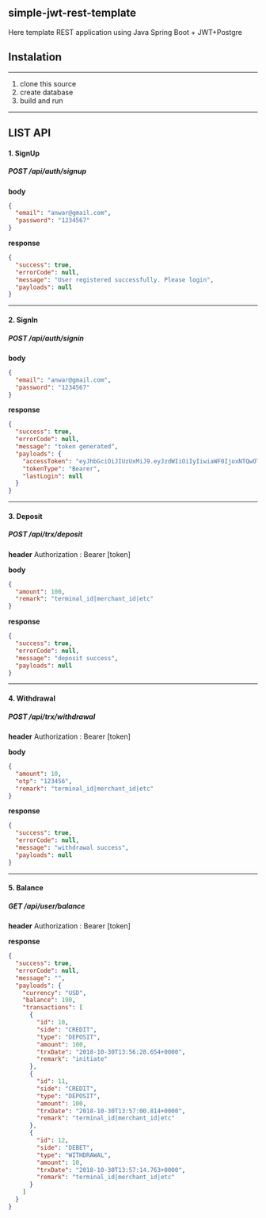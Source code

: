 ## simple-jwt-rest-template

Here template REST application using Java Spring Boot + JWT+Postgre

## Instalation

---

1. clone this source
2. create database
3. build and run

---

## LIST API

#### 1. SignUp

##### POST /api/auth/signup

**body**

```json
{
  "email": "anwar@gmail.com",
  "password": "1234567"
}
```

**response**

```json
{
  "success": true,
  "errorCode": null,
  "message": "User registered successfully. Please login",
  "payloads": null
}
```

---

#### 2. SignIn

##### POST /api/auth/signin

**body**

```json
{
  "email": "anwar@gmail.com",
  "password": "1234567"
}
```

**response**

```json
{
  "success": true,
  "errorCode": null,
  "message": "token generated",
  "payloads": {
    "accessToken": "eyJhbGciOiJIUzUxMiJ9.eyJzdWIiOiIyIiwiaWF0IjoxNTQwOTA3Nzk5LCJleHAiOjE1NDE1MTI1OTl9.pxu2epiXnXWKgzbA10RBpQpn6IF_57mzIVLZrsItOc6jmv8sTT2hzgynpvIsXqyCj054oj33PV84WEXPOXWM4Q",
    "tokenType": "Bearer",
    "lastLogin": null
  }
}
```

---

#### 3. Deposit

##### POST /api/trx/deposit

**header**
Authorization : Bearer [token]

**body**

```json
{
  "amount": 100,
  "remark": "terminal_id|merchant_id|etc"
}
```

**response**

```json
{
  "success": true,
  "errorCode": null,
  "message": "deposit success",
  "payloads": null
}
```

---

#### 4. Withdrawal

##### POST /api/trx/withdrawal

**header**
Authorization : Bearer [token]

**body**

```json
{
  "amount": 10,
  "otp": "123456",
  "remark": "terminal_id|merchant_id|etc"
}
```

**response**

```json
{
  "success": true,
  "errorCode": null,
  "message": "withdrawal success",
  "payloads": null
}
```

---

#### 5. Balance

##### GET /api/user/balance

**header**
Authorization : Bearer [token]

**response**

```json
{
  "success": true,
  "errorCode": null,
  "message": "",
  "payloads": {
    "currency": "USD",
    "balance": 190,
    "transactions": [
      {
        "id": 10,
        "side": "CREDIT",
        "type": "DEPOSIT",
        "amount": 100,
        "trxDate": "2018-10-30T13:56:28.654+0000",
        "remark": "initiate"
      },
      {
        "id": 11,
        "side": "CREDIT",
        "type": "DEPOSIT",
        "amount": 100,
        "trxDate": "2018-10-30T13:57:00.814+0000",
        "remark": "terminal_id|merchant_id|etc"
      },
      {
        "id": 12,
        "side": "DEBET",
        "type": "WITHDRAWAL",
        "amount": 10,
        "trxDate": "2018-10-30T13:57:14.763+0000",
        "remark": "terminal_id|merchant_id|etc"
      }
    ]
  }
}
```
